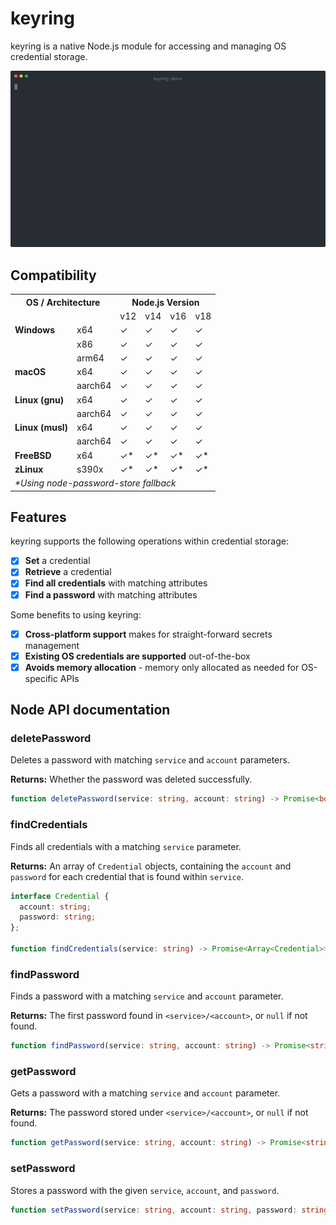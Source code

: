 # keyring

keyring is a native Node.js module for accessing and managing OS credential storage.

![keyring demo](./DEMO.svg)

## Compatibility

<table>
    <tr>
        <th colspan="2">OS / Architecture</th>
        <th colspan="4">Node.js Version</th>
    </tr>
    <tr>
        <td colspan="2"></td>
        <td>v12</td>
        <td>v14</td>
        <td>v16</td>
        <td>v18</td>
    </tr>
    <tr>
        <td><b>Windows</b></td>
        <td>x64</td>
        <td>✓</td>
        <td>✓</td>
        <td>✓</td>
        <td>✓</td>
    </tr>
    <tr>
        <td></td>
        <td>x86</td>
        <td>✓</td>
        <td>✓</td>
        <td>✓</td>
        <td>✓</td>
    </tr>
    <tr>
        <td></td>
        <td>arm64</td>
        <td>✓</td>
        <td>✓</td>
        <td>✓</td>
        <td>✓</td>
    </tr>
    <tr>
        <td><b>macOS</b></td>
        <td>x64</td>
        <td>✓</td>
        <td>✓</td>
        <td>✓</td>
        <td>✓</td>
    </tr>
    <tr>
        <td></td>
        <td>aarch64</td>
        <td>✓</td>
        <td>✓</td>
        <td>✓</td>
        <td>✓</td>
    </tr>
    <tr>
        <td><b>Linux (gnu)</b></td>
        <td>x64</td>
        <td>✓</td>
        <td>✓</td>
        <td>✓</td>
        <td>✓</td>
    </tr>
    <tr>
        <td></td>
        <td>aarch64</td>
        <td>✓</td>
        <td>✓</td>
        <td>✓</td>
        <td>✓</td>
    </tr>
    <tr>
        <td><b>Linux (musl)</b></td>
        <td>x64</td>
        <td>✓</td>
        <td>✓</td>
        <td>✓</td>
        <td>✓</td>
    </tr>
    <tr>
        <td></td>
        <td>aarch64</td>
        <td>✓</td>
        <td>✓</td>
        <td>✓</td>
        <td>✓</td>
    </tr>
    <tr>
        <td><b>FreeBSD</b></td>
        <td>x64</td>
        <td>✓*</td>
        <td>✓*</td>
        <td>✓*</td>
        <td>✓*</td>
    </tr>
    <tr>
        <td><b>zLinux</b></td>
        <td>s390x</td>
        <td>✓*</td>
        <td>✓*</td>
        <td>✓*</td>
        <td>✓*</td>
    </tr>
    <tr>
        <td colspan="6"><i>*Using node-password-store fallback</i></td>
    </tr>
</table>

## Features

keyring supports the following operations within credential storage:

- [x] **Set** a credential
- [x] **Retrieve** a credential
- [x] **Find all credentials** with matching attributes
- [x] **Find a password** with matching attributes

Some benefits to using keyring:

- [x] **Cross-platform support** makes for straight-forward secrets management
- [x] **Existing OS credentials are supported** out-of-the-box
- [x] **Avoids memory allocation** - memory only allocated as needed for OS-specific APIs

## Node API documentation

### deletePassword

Deletes a password with matching `service` and `account` parameters.

**Returns:** Whether the password was deleted successfully.

```ts
function deletePassword(service: string, account: string) -> Promise<boolean>
```

### findCredentials

Finds all credentials with a matching `service` parameter.

**Returns:** An array of `Credential` objects, containing the `account` and `password` for each credential that is found within `service`.

```ts
interface Credential {
  account: string;
  password: string;
};

function findCredentials(service: string) -> Promise<Array<Credential>>
```

### findPassword

Finds a password with a matching `service` and `account` parameter.

**Returns:** The first password found in `<service>/<account>`, or `null` if not found.

```ts
function findPassword(service: string, account: string) -> Promise<string | null>
```

### getPassword

Gets a password with a matching `service` and `account` parameter.

**Returns:** The password stored under `<service>/<account>`, or `null` if not found.

```ts
function getPassword(service: string, account: string) -> Promise<string | null>
```

### setPassword

Stores a password with the given `service`, `account`, and `password`.

```ts
function setPassword(service: string, account: string, password: string) -> Promise<void>
```
